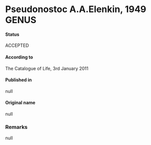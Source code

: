 # Pseudonostoc A.A.Elenkin, 1949 GENUS

#### Status
ACCEPTED

#### According to
The Catalogue of Life, 3rd January 2011

#### Published in
null

#### Original name
null

### Remarks
null